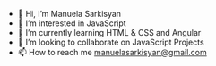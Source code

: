 - 👋 Hi, I’m Manuela Sarkisyan
- 👀 I’m interested in JavaScript
- 🌱 I’m currently learning HTML & CSS and Angular
- 💞️ I’m looking to collaborate on JavaScript Projects
- 📫 How to reach me manuelasarkisyan@gmail.com
